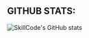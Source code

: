 ## GITHUB STATS:

![SkillCode's GitHub stats](https://github-readme-stats.vercel.app/api?username=zSkillCode&show_icons=true&theme=radical)
